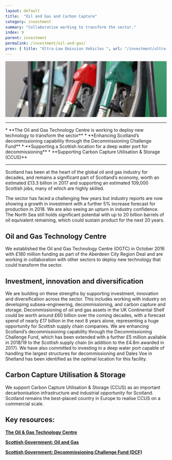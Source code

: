 ```yaml
---
layout: default
title:  "Oil and Gas and Carbon Capture"
category: investment
summary: "Collaborative working to transform the sector."
index: 9
parent: investment
permalink: /investment/oil-and-gas/
prev: { title: "Ultra-Low Emission Vehicles ", url: "/investment/ultra-low-emission-vehicles/" }
---
```


![Petrol pumps](/assets/images/pageimages/investment8.jpg)
<br>
<hr>
* **The Oil and Gas Technology Centre is working to deploy new technology to transform the sector**
* **Enhancing Scotland’s decommissioning capability through the Decommissioning Challenge Fund**
* **Supporting a Scottish location for a deep water port for decommissioning**
* **Supporting Carbon Capture Utilisation & Storage (CCUS)**

<hr>

Scotland has been at the heart of the global oil and gas industry for decades, and remains a significant part of Scotland’s economy, worth an estimated £13.3 billion in 2017 and supporting an estimated 109,000 Scottish jobs, many of which are highly skilled. 

The sector has faced a challenging few years but industry reports are now showing a growth in investment with a further 5% increase forecast for production in 2018. We are also seeing an upturn in industry confidence. The North Sea still holds significant potential with up to 20 billion barrels of oil equivalent remaining, which could sustain product for the next 20 years.

## Oil and Gas Technology Centre 

We established the Oil and Gas Technology Centre (OGTC) in October 2016 with £180 million funding as part of the Aberdeen City Region Deal and are working in collaboration with other sectors to deploy new technology that could transform the sector.

## Investment, innovation and diversification

We are building on these strengths by supporting investment, innovation and diversification across the sector. This includes working with industry on developing subsea-engineering, decommissioning, and carbon capture and storage. Decommissioning of oil and gas assets in the UK Continental Shelf could be worth around £60 billion over the coming decades, with a forecast spend of nearly £17 billion in the next 8 years alone, representing a huge opportunity for Scottish supply chain companies. We are enhancing Scotland’s decommissioning capability through the Decommissioning Challenge Fund, which has been extended with a further £5 million available in 2018/19 to the Scottish supply chain (in addition to the £4.8m awarded in 2017). We have also committed to investing in a deep water port capable of handling the largest structures for decommissioning and Dales Voe in Shetland has been identified as the optimal location for this facility.

## Carbon Capture Utilisation & Storage

We support Carbon Capture Utilisation & Storage (CCUS) as an important decarbonisation infrastructure and industrial opportunity for Scotland. Scotland remains the best-placed country in Europe to realise CCUS on a commercial scale. 


## Key resources: 

**[The Oil & Gas Technology Centre](https://theogtc.com/)**

**[Scottish Government: Oil and Gas](https://www.gov.scot/Topics/Business-Industry/Energy/Energy-sources/traditional-fuels/oilandgas)**

**[Scottish Government: Decommissioning Challenge Fund (DCF)](https://www.gov.scot/Topics/Business-Industry/Energy/Energy-sources/traditional-fuels/oilandgas/DCF)**
 
